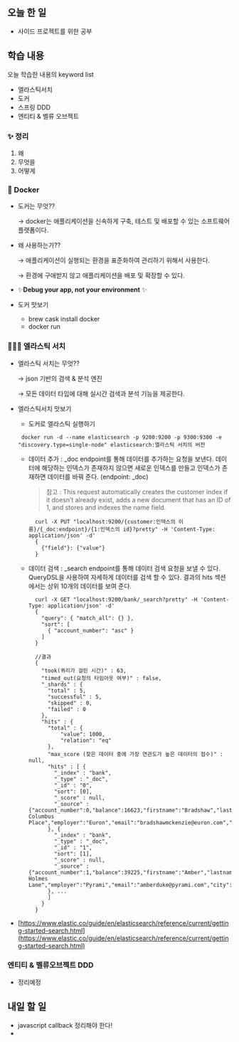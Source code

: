 ## 오늘 한 일

- 사이드 프로젝트를 위한 공부 

## 학습 내용

오늘 학습한 내용의 keyword list 
- 엘라스틱서치 
- 도커
- 스프링 DDD
- 엔티티 & 벨류 오브젝트 

### ✨ 정리

1. 왜 
2. 무엇을 
3. 어떻게 

### 🐳 Docker

- 도커는 무엇??

    → docker는 애플리케이션을 신속하게 구축, 테스트 및 배포할 수 있는 소프트웨어 플랫폼이다.

- 왜 사용하는가??

    → 애플리케이션이 실행되는 환경을 표준화하여 관리하기 위해서 사용한다. 

    → 환경에 구애받지 않고 애플리케이션을 배포 및 확장할 수 있다.

- ✨**Debug your app, not your environment** ✨
- 도커 맛보기
    - brew cask install docker
    - docker run

### 💇🏻‍♀️  엘라스틱 서치

- 엘라스틱 서치는 무엇??

    → json 기반의 검색 & 분석 엔진 

    → 모든 데이터 타입에 대해 실시간 검색과 분석 기능을 제공한다.

- 엘라스틱서치 맛보기
    - 도커로 엘라스틱 실행하기
    ```shell
     docker run -d --name elasticsearch -p 9200:9200 -p 9300:9300 -e "discovery.type=single-node" elasticsearch:엘라스틱 서치의 버전
    ```


     

    - 데이터 추가 : _doc endpoint를 통해 데이터를 추가하는 요청을 보낸다. 데이터에 해당하는 인덱스가 존재하지 않으면 새로운 인덱스를 만들고 인덱스가 존재하면 데이터를 바꿔 준다. (endpoint: _doc)  

        >참고 : This request automatically creates the customer index if it doesn’t already exist, adds a new document that has an ID of 1, and stores and indexes the name field.


            curl -X PUT "localhost:9200/{customer:인덱스의 이름}/{_doc:endpoint}/{1:인덱스의 id}?pretty" -H 'Content-Type: application/json' -d'
            {
              {"field"}: {"value"}
            }

    - 데이터 검색 : _search endpoint를 통해 데이터 검색 요청을 보낼 수 있다.  QueryDSL을 사용하여 자세하게 데이터를 검색 할 수 있다. 결과의 hits 섹션 에서는  상위 10개의 데이터를 보여 준다.

            curl -X GET "localhost:9200/bank/_search?pretty" -H 'Content-Type: application/json' -d'
            {
              "query": { "match_all": {} },
              "sort": [
                { "account_number": "asc" }
              ]
            }
            
            //결과 
            {
              "took(쿼리가 걸린 시간)" : 63,
              "timed_out(요청의 타임아웃 여부)" : false,
              "_shards" : {
                "total" : 5,
                "successful" : 5,
                "skipped" : 0,
                "failed" : 0
              },
              "hits" : {
                "total" : {
                    "value": 1000,
                    "relation": "eq"
                },
                "max_score (찾은 데이터 중에 가장 연관도가 높은 데이터의 점수)" : null,
                "hits" : [ {
                  "_index" : "bank",
                  "_type" : "_doc",
                  "_id" : "0",
                  "sort": [0],
                  "_score" : null,
                  "_source" : {"account_number":0,"balance":16623,"firstname":"Bradshaw","lastname":"Mckenzie","age":29,"gender":"F","address":"244 Columbus Place","employer":"Euron","email":"bradshawmckenzie@euron.com","city":"Hobucken","state":"CO"}
                }, {
                  "_index" : "bank",
                  "_type" : "_doc",
                  "_id" : "1",
                  "sort": [1],
                  "_score" : null,
                  "_source" : {"account_number":1,"balance":39225,"firstname":"Amber","lastname":"Duke","age":32,"gender":"M","address":"880 Holmes Lane","employer":"Pyrami","email":"amberduke@pyrami.com","city":"Brogan","state":"IL"}
                }, ...
                ]
              }
            }

- [https://www.elastic.co/guide/en/elasticsearch/reference/current/getting-started-search.html](https://www.elastic.co/guide/en/elasticsearch/reference/current/getting-started-search.html)

### 엔티티 & 벨류오브젝트 DDD
- 정리예정

## 내일 할 일

- javascript callback 정리해야 한다!
- 